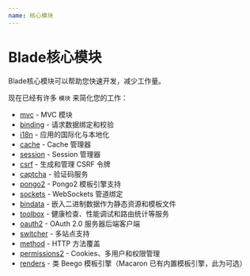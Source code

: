 ```yaml
---
name: 核心模块
---
```


# Blade核心模块

Blade核心模块可以帮助您快速开发，减少工作量。

现在已经有许多 `模块` 来简化您的工作：

- [mvc](/docs/middlewares/mvc_services) - MVC 模块
- [binding](/docs/middlewares/binding) - 请求数据绑定和校验
- [i18n](/docs/middlewares/i18n) - 应用的国际化与本地化
- [cache](/docs/middlewares/cache) - Cache 管理器
- [session](/docs/middlewares/session) - Session 管理器
- [csrf](/docs/middlewares/csrf) - 生成和管理 CSRF 令牌
- [captcha](/docs/middlewares/captcha) - 验证码服务
- [pongo2](https://github.com/macaron-contrib/pongo2) - Pongo2 模板引擎支持
- [sockets](https://github.com/macaron-contrib/sockets) - WebSockets 管道绑定
- [bindata](/docs/middlewares/bindata) - 嵌入二进制数据作为静态资源和模板文件
- [toolbox](https://github.com/macaron-contrib/toolbox) - 健康检查、性能调试和路由统计等服务
- [oauth2](https://github.com/macaron-contrib/oauth2) - OAuth 2.0 服务器后端客户端
- [switcher](/docs/middlewares/switcher) - 多站点支持
- [method](https://github.com/macaron-contrib/method) - HTTP 方法覆盖
- [permissions2](https://github.com/xyproto/permissions2) - Cookies、多用户和权限管理
- [renders](https://github.com/macaron-contrib/renders) - 类 Beego 模板引擎（Macaron 已有内置模板引擎，此为可选）
